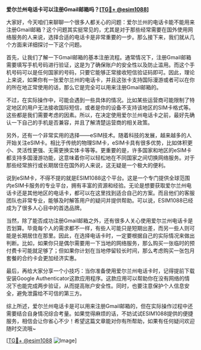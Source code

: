 **爱尔兰州电话卡可以注册Gmail邮箱吗？[[TG💪+ @esim1088](https://t.me/s/esim1088)]**

大家好，今天咱们来聊聊一个很多人都关心的问题：爱尔兰州的电话卡能不能用来注册Gmail邮箱？这个问题其实挺常见的，尤其是对于那些经常需要在国外使用网络服务的人来说，选择合适的电话卡是非常重要的一步。那么接下来，我们就从几个方面来详细探讨一下这个问题。

首先，让我们了解一下Gmail邮箱的基本注册流程。通常情况下，注册Gmail邮箱需要填写手机号码进行验证，这是为了确保账户的安全性以及防止滥用。而这个手机号码可以是任何国家的号码，只要它能够正常接收短信验证码即可。因此，理论上来说，如果你有一张爱尔兰州的电话卡，并且这张卡支持国际漫游或者可以在你的所在地正常使用的话，那么它是完全可以用来注册Gmail邮箱的。

不过，在实际操作中，可能会遇到一些具体的情况。比如某些运营商可能限制了特定地区的用户无法接收国际短信，或者是你的设备不支持该地区的SIM卡格式等。这些都是我们需要考虑的因素。所以，在决定使用爱尔兰州电话卡之前，最好先确认一下自己的手机是否兼容，并且了解清楚运营商的相关政策。

另外，还有一个非常实用的选择——eSIM技术。随着科技的发展，越来越多的人开始关注eSIM卡。相比于传统的物理SIM卡，eSIM卡具有很多优势，比如体积更小、灵活性更强、无需更换实体卡等等。更重要的是，许多国家和地区的eSIM卡都支持多国漫游功能，这意味着你可以轻松地在不同国家之间切换网络服务。对于那些经常旅行或长期居住在国外的人来说，这无疑是一个极大的便利。

说到eSIM卡，不得不提的就是ESIM1088这个平台。这是一个专门提供全球范围内eSIM卡服务的专业平台，拥有丰富的资源和经验。无论是想要获取爱尔兰州电话卡还是其他地区的电话卡，都可以在这里找到适合自己的方案。而且他们的客服团队也非常专业，能够及时解答用户的疑问并提供帮助。可以说，ESIM1088已经成为了很多人心目中的首选品牌。

当然，除了能否成功注册Gmail邮箱之外，还有很多人关心使用爱尔兰州电话卡是否划算。毕竟每个人的需求都不一样，有些人可能只是短期出差，而另一些人则可能是长期居住在那里。因此，在选择电话卡时，一定要根据自己的实际情况来做出判断。比如，如果你只是偶尔需要用一下当地的网络服务，那么购买一张临时的预付费卡可能就足够了；但如果你计划在当地停留较长时间，那么考虑购买一张包月套餐的合约卡会更加经济实惠。

最后，再给大家分享一个小技巧：当你准备使用爱尔兰州电话卡时，记得提前下载安装Google Authenticator这款应用程序。这款应用可以帮助你在没有网络的情况下也能完成两步验证，从而提高账户安全性。同时，也要注意保护个人信息安全，避免泄露给不可信的第三方。

综上所述，爱尔兰州电话卡是可以用来注册Gmail邮箱的，但在实际操作过程中还需要结合自身情况综合考量。如果觉得麻烦的话，不妨试试ESIM1088提供的便捷服务，相信会让你省心不少！希望这篇文章能对你有所帮助，如果有任何疑问欢迎随时交流哦~

[[TG💪+ @esim1088](https://t.me/s/esim1088) ![Image](https://i.postimg.cc/4NQfJmqS/Snipaste-2025-05-13-00-14-12.png)]